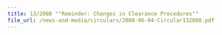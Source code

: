 ```yaml
---
title: 13/2008 ""Reminder: Changes in Clearance Procedures""
file_url: /news-and-media/circulars/2008-06-04-Circular132008.pdf
---
```

